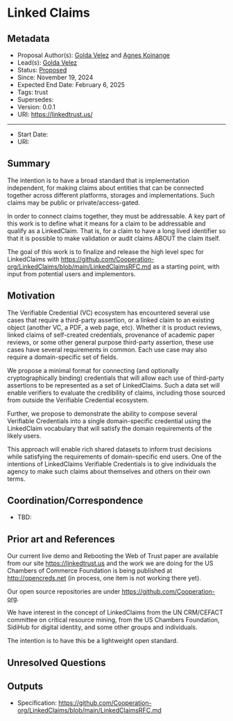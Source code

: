 # Linked Claims

## Metadata
- Proposal Author(s): [Golda Velez](https://github.com/gvelez17) and [Agnes Koinange](https://github.com/Agneskoinange)
- Lead(s): [Golda Velez]()
- Status: [Proposed]()
- Since: November 19, 2024
- Expected End Date: February 6, 2025
- Tags: trust
- Supersedes: 
- Version: 0.0.1
- URI: https://linkedtrust.us/
---
[//]: # (Do not fill out below. To be filled out by chairs post-approval)
- Start Date: 
- URI: 

## Summary 

The intention is to have a broad standard that is implementation independent, for making claims about 
entities that can be connected together across different platforms, storages and implementations. Such claims may be public or private/access-gated.

In order to connect claims together, they must be addressable.  A key part of this work is to define what it means for a claim to be addressable and qualify as a LinkedClaim.
That is, for a claim to have a long lived identifier so that it is possible to make validation or audit claims ABOUT the claim itself.  

The goal of this work is to finalize and release the high level spec for 
LinkedClaims with https://github.com/Cooperation-org/LinkedClaims/blob/main/LinkedClaimsRFC.md as a starting point, with input from potential users and implementors.

## Motivation

The Verifiable Credential (VC) ecosystem has encountered several use cases that require a third-party assertion,
or a linked claim to an existing object (another VC, a PDF, a web page, etc). 
Whether it is product reviews, linked claims of self-created credentials, provenance of academic paper reviews, 
or some other general purpose third-party assertion, these use cases have several requirements in common. 
Each use case may also require a domain-specific set of fields.

We propose a minimal format for connecting (and optionally cryptographically binding) 
credentials that will allow each use of third-party assertions to be represented as a set of LinkedClaims. 
Such a data set will enable verifiers to evaluate the credibility of claims, including those sourced from outside the Verifiable Credential ecosystem.

Further, we propose to demonstrate the ability to compose several Verifiable Credentials into a single domain-specific 
credential using the LinkedClaim vocabulary that will satisfy the domain requirements of the likely users.

This approach will enable rich shared datasets to inform trust decisions while satisfying the requirements of 
domain-specific end users. One of the intentions of LinkedClaims Verifiable Credentials is to give individuals 
the agency to make such claims about themselves and others on their own terms.

## Coordination/Correspondence

- TBD:

## Prior art and References

Our current live demo and Rebooting the Web of Trust paper are available from our
site https://linkedtrust.us and the work we are doing for the US Chambers of Commerce Foundation 
is being published at http://opencreds.net (in process, one item is not working there yet). 

Our open source repositories are under https://github.com/Cooperation-org.
   
We have interest in the concept of LinkedClaims from the UN CRM/CEFACT committee on critical resource mining,
from the US Chambers Foundation, SidiHub for digital identity, and some other groups and individuals.  

The intention is to have this be a lightweight open standard.

## Unresolved Questions

## Outputs

- Specification: https://github.com/Cooperation-org/LinkedClaims/blob/main/LinkedClaimsRFC.md
